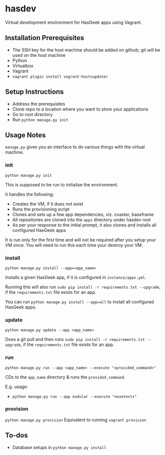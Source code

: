 # hasdev

Virtual development environment for HasGeek apps using Vagrant.

## Installation Prerequisites
* The SSH key for the host machine should be added on github; git will be used on the host machine
* Python
* Virtualbox
* Vagrant
* `vagrant plugin install vagrant-hostsupdater`

## Setup Instructions
* Address the prerequisites
* Clone repo to a location where you want to store your applications
* Go to root directory
* Run `python manage.py init`

## Usage Notes
`manage.py` gives you an interface to do various things with the virtual machine.

### init
`python manage.py init`

This is supposed to be run to initialise the environment.

It handles the following:
* Creates the VM, if it does not exist
* Runs the provisioning script
* Clones and sets up a few app dependencies, viz. coaster, baseframe
* All repositories are cloned into the `apps` directory under hasdev root
* As per your response to the initial prompt, it also clones and installs all configured HasGeek apps

It is run only for the first time and will not be required after you setup your VM once. You will need to run this each time your destroy your VM.

### install
`python manage.py install --app=<app_name>`

Installs a given HasGeek app, if it is configured in `instance/apps.yml`.

Running this will also run `sudo pip install -r requirements.txt --upgrade`, if the `requirements.txt` file exists for an app.

You can run `python manage.py install --app=all` to install all configured HasGeek apps.

### update
`python manage.py update --app <app_name>`

Does a git pull and then runs `sudo pip install -r requirements.txt --upgrade`, if the `requirements.txt` file exists for an app.

### run
`python manage.py run --app <app_name> --execute "<provided_command>"`

CDs to the `app_name` directory & runs the `provided_command`.

E.g. usage:

* `python manage.py run --app nodular --execute "nosetests"`

### provision
`python manage.py provision`
Equivalent to running `vagrant provision`

## To-dos
* Database setups in `python manage.py install`